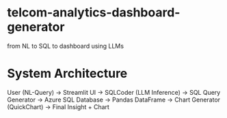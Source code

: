 # telcom-analytics-dashboard-generator
from NL to SQL to dashboard using LLMs
# System Architecture
User (NL-Query) → Streamlit UI
                →
      SQLCoder (LLM Inference)
                →
          SQL Query Generator
                →
        Azure SQL Database
                →
         Pandas DataFrame
                →
     Chart Generator (QuickChart)
                →
       Final Insight + Chart 

